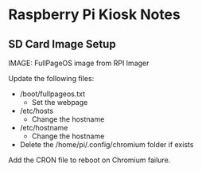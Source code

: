 # Raspberry Pi Kiosk Notes

## SD Card Image Setup

IMAGE: FullPageOS image from RPI Imager  

Update the following files:
- /boot/fullpageos.txt
  - Set the webpage
- /etc/hosts
  - Change the hostname
- /etc/hostname
  - Change the hostname
- Delete the /home/pi/.config/chromium folder if exists

Add the CRON file to reboot on Chromium failure.
